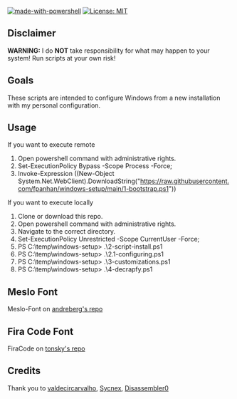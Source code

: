 
[![made-with-powershell](https://img.shields.io/badge/PowerShell-1f425f?logo=Powershell)](https://microsoft.com/PowerShell)
[![License: MIT](https://img.shields.io/badge/License-MIT-yellow.svg)](https://opensource.org/licenses/MIT)

## Disclaimer

**WARNING:** I do **NOT** take responsibility for what may happen to your system! Run scripts at your own risk!

## Goals

These scripts are intended to configure Windows from a new installation with my personal configuration.

## Usage

If you want to execute remote<br>
1. Open powershell command with administrative rights.
2. Set-ExecutionPolicy Bypass -Scope Process -Force;
3. Invoke-Expression ((New-Object System.Net.WebClient).DownloadString("https://raw.githubusercontent.com/fpanhan/windows-setup/main/1-bootstrap.ps1"))

If you want to execute locally<br>
1. Clone or download this repo.
2. Open powershell command with administrative rights.
3. Navigate to the correct directory.
4. Set-ExecutionPolicy Unrestricted -Scope CurrentUser -Force;
5. PS C:\temp\windows-setup> .\2-script-install.ps1
6. PS C:\temp\windows-setup> .\2.1-configuring.ps1
7. PS C:\temp\windows-setup> .\3-customizations.ps1
8. PS C:\temp\windows-setup> .\4-decrapfy.ps1

## Meslo Font

Meslo-Font on [andreberg's repo](https://github.com/andreberg/Meslo-Font)

## Fira Code Font

FiraCode on [tonsky's repo](https://github.com/tonsky/FiraCode)

## Credits

Thank you to [valdecircarvalho](https://github.com/valdecircarvalho), [Sycnex](https://github.com/Sycnex), [Disassembler0](https://github.com/Disassembler0)
